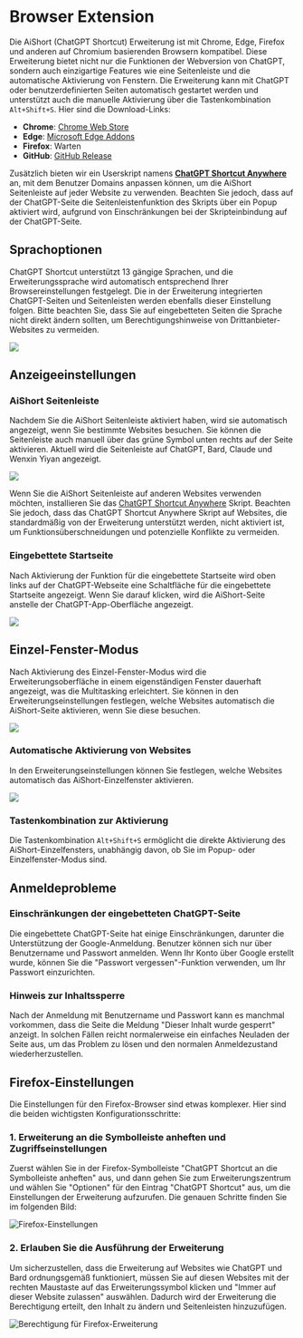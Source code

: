 # Browser Extension

Die AiShort (ChatGPT Shortcut) Erweiterung ist mit Chrome, Edge, Firefox und anderen auf Chromium basierenden Browsern kompatibel. Diese Erweiterung bietet nicht nur die Funktionen der Webversion von ChatGPT, sondern auch einzigartige Features wie eine Seitenleiste und die automatische Aktivierung von Fenstern. Die Erweiterung kann mit ChatGPT oder benutzerdefinierten Seiten automatisch gestartet werden und unterstützt auch die manuelle Aktivierung über die Tastenkombination `Alt+Shift+S`. Hier sind die Download-Links:

- **Chrome**: [Chrome Web Store](https://chrome.google.com/webstore/detail/chatgpt-shortcut/blcgeoojgdpodnmnhfpohphdhfncblnj)
- **Edge**: [Microsoft Edge Addons](https://microsoftedge.microsoft.com/addons/detail/chatgpt-shortcut/hnggpalhfjmdhhmgfjpmhlfilnbmjoin)
- **Firefox**: Warten
- **GitHub**: [GitHub Release](https://github.com/rockbenben/ChatGPT-Shortcut/releases/latest)

Zusätzlich bieten wir ein Userskript namens [**ChatGPT Shortcut Anywhere**](https://greasyfork.org/scripts/482907-chatgpt-shortcut-anywhere) an, mit dem Benutzer Domains anpassen können, um die AiShort Seitenleiste auf jeder Website zu verwenden. Beachten Sie jedoch, dass auf der ChatGPT-Seite die Seitenleistenfunktion des Skripts über ein Popup aktiviert wird, aufgrund von Einschränkungen bei der Skripteinbindung auf der ChatGPT-Seite.

## Sprachoptionen

ChatGPT Shortcut unterstützt 13 gängige Sprachen, und die Erweiterungssprache wird automatisch entsprechend Ihrer Browsereinstellungen festgelegt. Die in der Erweiterung integrierten ChatGPT-Seiten und Seitenleisten werden ebenfalls dieser Einstellung folgen. Bitte beachten Sie, dass Sie auf eingebetteten Seiten die Sprache nicht direkt ändern sollten, um Berechtigungshinweise von Drittanbieter-Websites zu vermeiden.

![](https://img.newzone.top/2023-12-23-12-04-29.png?imageMogr2/format/webp)

## Anzeigeeinstellungen

### AiShort Seitenleiste

Nachdem Sie die AiShort Seitenleiste aktiviert haben, wird sie automatisch angezeigt, wenn Sie bestimmte Websites besuchen. Sie können die Seitenleiste auch manuell über das grüne Symbol unten rechts auf der Seite aktivieren. Aktuell wird die Seitenleiste auf ChatGPT, Bard, Claude und Wenxin Yiyan angezeigt.

![](https://img.newzone.top/2023-12-23-04-16-15.gif?imageMogr2/format/webp)

Wenn Sie die AiShort Seitenleiste auf anderen Websites verwenden möchten, installieren Sie das [ChatGPT Shortcut Anywhere](https://greasyfork.org/scripts/482907-chatgpt-shortcut-anywhere) Skript. Beachten Sie jedoch, dass das ChatGPT Shortcut Anywhere Skript auf Websites, die standardmäßig von der Erweiterung unterstützt werden, nicht aktiviert ist, um Funktionsüberschneidungen und potenzielle Konflikte zu vermeiden.

### Eingebettete Startseite

Nach Aktivierung der Funktion für die eingebettete Startseite wird oben links auf der ChatGPT-Webseite eine Schaltfläche für die eingebettete Startseite angezeigt. Wenn Sie darauf klicken, wird die AiShort-Seite anstelle der ChatGPT-App-Oberfläche angezeigt.

![](https://img.newzone.top/ai/2023-12-22-19-40-15.png?imageMogr2/format/webp)

## Einzel-Fenster-Modus

Nach Aktivierung des Einzel-Fenster-Modus wird die Erweiterungsoberfläche in einem eigenständigen Fenster dauerhaft angezeigt, was die Multitasking erleichtert. Sie können in den Erweiterungseinstellungen festlegen, welche Websites automatisch die AiShort-Seite aktivieren, wenn Sie diese besuchen.

![](https://img.newzone.top/2023-12-23-12-07-09.png?imageMogr2/format/webp)

### Automatische Aktivierung von Websites

In den Erweiterungseinstellungen können Sie festlegen, welche Websites automatisch das AiShort-Einzelfenster aktivieren.

![](https://img.newzone.top/2023-12-23-12-09-51.png?imageMogr2/format/webp)

### Tastenkombination zur Aktivierung

Die Tastenkombination `Alt+Shift+S` ermöglicht die direkte Aktivierung des AiShort-Einzelfensters, unabhängig davon, ob Sie im Popup- oder Einzelfenster-Modus sind.

## Anmeldeprobleme

### Einschränkungen der eingebetteten ChatGPT-Seite

Die eingebettete ChatGPT-Seite hat einige Einschränkungen, darunter die Unterstützung der Google-Anmeldung. Benutzer können sich nur über Benutzername und Passwort anmelden. Wenn Ihr Konto über Google erstellt wurde, können Sie die "Passwort vergessen"-Funktion verwenden, um Ihr Passwort einzurichten.

### Hinweis zur Inhaltssperre

Nach der Anmeldung mit Benutzername und Passwort kann es manchmal vorkommen, dass die Seite die Meldung "Dieser Inhalt wurde gesperrt" anzeigt. In solchen Fällen reicht normalerweise ein einfaches Neuladen der Seite aus, um das Problem zu lösen und den normalen Anmeldezustand wiederherzustellen.

## Firefox-Einstellungen

Die Einstellungen für den Firefox-Browser sind etwas komplexer. Hier sind die beiden wichtigsten Konfigurationsschritte:

### 1. Erweiterung an die Symbolleiste anheften und Zugriffseinstellungen

Zuerst wählen Sie in der Firefox-Symbolleiste "ChatGPT Shortcut an die Symbolleiste anheften" aus, und dann gehen Sie zum Erweiterungszentrum und wählen Sie "Optionen" für den Eintrag "ChatGPT Shortcut" aus, um die Einstellungen der Erweiterung aufzurufen. Die genauen Schritte finden Sie im folgenden Bild:

![Firefox-Einstellungen](https://img.newzone.top/2023-12-25-05-51-47.png?imageMogr2/format/webp)

### 2. Erlauben Sie die Ausführung der Erweiterung

Um sicherzustellen, dass die Erweiterung auf Websites wie ChatGPT und Bard ordnungsgemäß funktioniert, müssen Sie auf diesen Websites mit der rechten Maustaste auf das Erweiterungssymbol klicken und "Immer auf dieser Website zulassen" auswählen. Dadurch wird der Erweiterung die Berechtigung erteilt, den Inhalt zu ändern und Seitenleisten hinzuzufügen.

![Berechtigung für Firefox-Erweiterung](https://img.newzone.top/2023-12-25-05-59-48.png?imageMogr2/format/webp)
